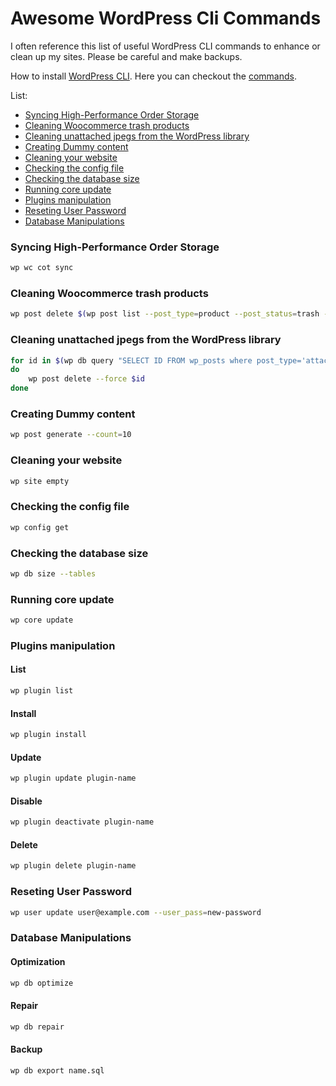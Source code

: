 # Awesome WordPress Cli Commands

I often reference this list of useful WordPress CLI commands to enhance or clean up my sites. Please be careful and make backups.

How to install [WordPress CLI](https://wp-cli.org/#installing). Here you can checkout the [commands](https://developer.wordpress.org/cli/commands/).

List:

- [Syncing High-Performance Order Storage](#syncing-high-performance-order-storages)
- [Cleaning Woocommerce trash products](#cleaning-woocommerce-trash-products)
- [Cleaning unattached jpegs from the WordPress library](#cleaning-unattached-jpegs-from-the-wordpress-library)
- [Creating Dummy content](#creating-dummy-content)
- [Cleaning your website](#cleaning-your-website)
- [Checking the config file](#checking-the-config-file)
- [Checking the database size](#checking-the-database-size)
- [Running core update](#running-core-update)
- [Plugins manipulation](#plugins-manipulation)
- [Reseting User Password](#reseting-user-password)
- [Database Manipulations](#database-manipulations)

### Syncing High-Performance Order Storage
```bash
wp wc cot sync
```

### Cleaning Woocommerce trash products
```bash
wp post delete $(wp post list --post_type=product --post_status=trash --format=ids) --force
```

### Cleaning unattached jpegs from the WordPress library
```bash
for id in $(wp db query "SELECT ID FROM wp_posts where post_type='attachment' AND post_parent=0 AND post_mime_type='image/jpeg'" --silent --skip-column-names)
do
    wp post delete --force $id
done
```
### Creating Dummy content
```bash
wp post generate --count=10
```

### Cleaning your website
```bash
wp site empty
```

### Checking the config file
```bash
wp config get
```

### Checking the database size
```bash
wp db size --tables
```

### Running core update
```bash
wp core update
```

### Plugins manipulation

#### List
```bash
wp plugin list
```
#### Install
```bash
wp plugin install
```

#### Update
```bash
wp plugin update plugin-name
```

#### Disable
```bash
wp plugin deactivate plugin-name
```

#### Delete
```bash
wp plugin delete plugin-name
```

### Reseting User Password
```bash
wp user update user@example.com --user_pass=new-password
```

### Database Manipulations

#### Optimization
```bash
wp db optimize
```
#### Repair
```bash
wp db repair
```

#### Backup
```bash
wp db export name.sql
```
